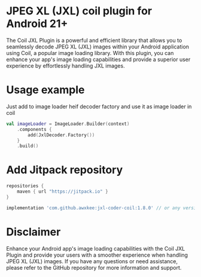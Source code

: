 # JPEG XL (JXL) coil plugin for Android 21+

The Coil JXL Plugin is a powerful and efficient library that allows you to seamlessly decode JPEG XL (JXL) images within your Android application using Coil, a popular image loading library. With this plugin, you can enhance your app's image loading capabilities and provide a superior user experience by effortlessly handling JXL images.

# Usage example

Just add to image loader heif decoder factory and use it as image loader in coil

```kotlin
val imageLoader = ImageLoader.Builder(context)
    .components {
        add(JxlDecoder.Factory())
    }
    .build()
```

# Add Jitpack repository

```groovy
repositories {
    maven { url "https://jitpack.io" }
}
```

```groovy
implementation 'com.github.awxkee:jxl-coder-coil:1.8.0' // or any version above picker from release tags
```

# Disclaimer

Enhance your Android app's image loading capabilities with the Coil JXL Plugin and provide your users with a smoother experience when handling JPEG XL (JXL) images. If you have any questions or need assistance, please refer to the GitHub repository for more information and support.

